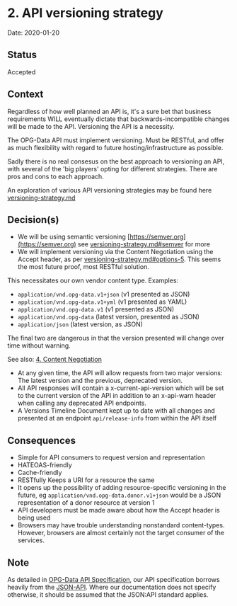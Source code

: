 # 2. API versioning strategy

Date: 2020-01-20

## Status

Accepted

## Context

Regardless of how well planned an API is, it's a sure bet that business requirements WILL eventually dictate that backwards-incompatible changes will be made to the API. Versioning the API is a necessity.

The OPG-Data API must implement versioning. Must be RESTful, and offer as much flexibility with regard to future hosting/infrastructure as possible.

Sadly there is no real consesus on the best approach to versioning an API, with several of the 'big players' opting for different strategies. There are pros and cons to each approach.

An exploration of various API versioning strategies may be found here [versioning-strategy.md](../supporting-notes/versioning-strategy.md)

## Decision(s)

* We will be using semantic versioning [https://semver.org](https://semver.org) see [versioning-strategy.md#semver](../supporting-notes/versioning-strategy.md#semver) for more
* We will implement versioning via the Content Negotiation using the Accept header, as per [versioning-strategy.md#options-5](../supporting-notes/versioning-strategy.md#options-5). This seems the most future proof, most RESTful solution.

This necessitates our own vendor content type. Examples:

* `application/vnd.opg-data.v1+json` (v1 presented as JSON)
* `application/vnd.opg-data.v1+yml` (v1 presented as YAML)
* `application/vnd.opg-data.v1` (v1 presented as JSON)
* `application/vnd.opg-data` (latest version, presented as JSON)
* `application/json` (latest version, as JSON)

The final two are dangerous in that the version presented will change over time without warning.

See also: [4. Content Negotiation](0004-content-negotiation.md)

* At any given time, the API will allow requests from two major versions: The latest version and the previous, deprecated version.
* All API responses will contain a x-current-api-version which will be set to the current version of the API in addition to an x-api-warn header when calling any deprecated API endpoints.
* A Versions Timeline Document kept up to date with all changes and presented at an endpoint `api/release-info` from within the API itself

## Consequences

* Simple for API consumers to request version and representation
* HATEOAS-friendly
* Cache-friendly
* RESTfully Keeps a URI for a resource the same
* It opens up the possibility of adding resource-specific versioning in the future, eg `application/vnd.opg-data.donor.v1+json` would be a JSON representation of a donor resource at version 1
* API developers must be made aware about how the Accept header is being used
* Browsers may have trouble understanding nonstandard content-types. However, browsers are almost certainly not the target consumer of the services.

## Note

As detailed in [OPG-Data API Specification](0003-opg-data-api-specification.md), our API specification borrows heavily from the [JSON-API](http://jsonapi.org/format/). Where our documentation does not specify otherwise, it should be assumed that the JSON:API standard applies.